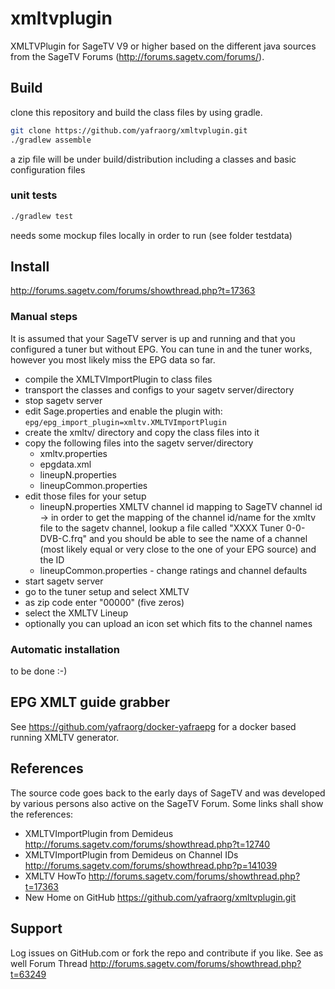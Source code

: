 # xmltvplugin
XMLTVPlugin for SageTV V9 or higher based on the different java sources from the
SageTV Forums (http://forums.sagetv.com/forums/).

## Build
clone this repository and build the class files by using gradle.

```bash
git clone https://github.com/yafraorg/xmltvplugin.git
./gradlew assemble
```

a zip file will be under build/distribution including a classes and basic configuration files

### unit tests
```bash
./gradlew test
```
needs some mockup files locally in order to run (see folder testdata)

## Install
http://forums.sagetv.com/forums/showthread.php?t=17363

### Manual steps
It is assumed that your SageTV server is up and running and that you configured a tuner but without EPG. You can
tune in and the tuner works, however you most likely miss the EPG data so far.

 * compile the XMLTVImportPlugin to class files
 * transport the classes and configs to your sagetv server/directory
 * stop sagetv server
 * edit Sage.properties and enable the plugin with: ``epg/epg_import_plugin=xmltv.XMLTVImportPlugin``
 * create the xmltv/ directory and copy the class files into it
 * copy the following files into the sagetv server/directory
   * xmltv.properties
   * epgdata.xml
   * lineupN.properties
   * lineupCommon.properties
 * edit those files for your setup
   * lineupN.properties XMLTV channel id mapping to SageTV channel id -> in order to get the mapping of the
     channel id/name for the xmltv file to the sagetv channel, lookup a file called "XXXX Tuner 0-0-DVB-C.frq"
     and you should be able to see the name of a channel (most likely equal or very close to the one
     of your EPG source) and the ID
   * lineupCommon.properties - change ratings and channel defaults
 * start sagetv server
 * go to the tuner setup and select XMLTV
 * as zip code enter "00000" (five zeros)
 * select the XMLTV Lineup
 * optionally you can upload an icon set which fits to the channel names

### Automatic installation
to be done :-)

## EPG XMLT guide grabber
See https://github.com/yafraorg/docker-yafraepg for a docker based running XMLTV generator.

## References
The source code goes back to the early days of SageTV and was developed by various persons also active on the
SageTV Forum. Some links shall show the references:

 * XMLTVImportPlugin from Demideus http://forums.sagetv.com/forums/showthread.php?t=12740
 * XMLTVImportPlugin from Demideus on Channel IDs http://forums.sagetv.com/forums/showthread.php?p=141039
 * XMLTV HowTo http://forums.sagetv.com/forums/showthread.php?t=17363
 * New Home on GitHub https://github.com/yafraorg/xmltvplugin.git

## Support
Log issues on GitHub.com or fork the repo and contribute if you like.
See as well Forum Thread http://forums.sagetv.com/forums/showthread.php?t=63249
